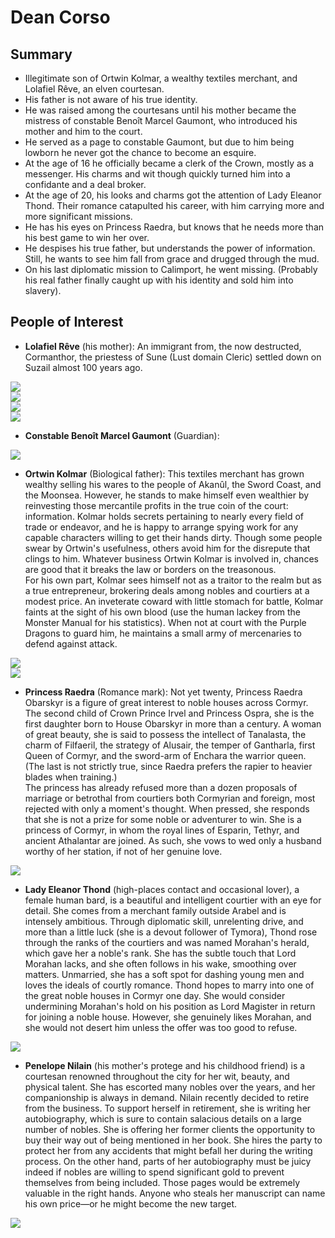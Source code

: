 # Dean Corso

## Summary
* Illegitimate son of Ortwin Kolmar, a wealthy textiles merchant, and Lolafiel Rêve, an elven courtesan.
* His father is not aware of his true identity.
* He was raised among the courtesans until his mother became the mistress of constable Benoît Marcel Gaumont, who introduced his mother and him to the court.
* He served as a page to constable Gaumont, but due to him being lowborn he never got the chance to become an esquire.
* At the age of 16 he officially became a clerk of the Crown, mostly as a messenger. His charms and wit though quickly turned him into a confidante and a deal broker.
* At the age of 20, his looks and charms got the attention of Lady Eleanor Thond. Their romance catapulted his career, with him carrying more and more significant missions.
* He has his eyes on Princess Raedra, but knows that he needs more than his best game to win her over.
* He despises his true father, but understands the power of information. Still, he wants to see him fall from grace and drugged through the mud.
* On his last diplomatic mission to Calimport, he went missing. (Probably his real father finally caught up with his identity and sold him into slavery).

## People of Interest
* **Lolafiel Rêve** (his mother): An immigrant from, the now destructed, Cormanthor, the priestess of Sune (Lust domain Cleric) settled down on Suzail almost 100 years ago.

![](Lolafiel_Rêve.jpg)  
![](Lolafiel_Rêve_2.jpg)  
![](Lolafiel_Rêve_3.jpg)  
![](Lolafiel_Rêve_fantasy.jpg)  

* **Constable Benoît Marcel Gaumont** (Guardian): 

![](Constable_Benoît_Marcel_Gaumont.jpg)

* **Ortwin Kolmar** (Biological father): This textiles merchant has grown wealthy selling his wares to the people of Akanûl, the Sword Coast, and the Moonsea. However, he stands to make himself even wealthier by reinvesting those mercantile profits in the true coin of the court: information. Kolmar holds secrets pertaining to nearly every field of trade or endeavor, and he is happy to arrange spying work for any capable characters willing to get their hands dirty. Though some people swear by Ortwin's usefulness, others avoid him for the disrepute that clings to him. Whatever business Ortwin Kolmar is involved in, chances are good that it breaks the law or borders on the treasonous.  
For his own part, Kolmar sees himself not as a traitor to the realm but as a true entrepreneur, brokering deals among nobles and courtiers at a modest price. An inveterate coward with little stomach for battle, Kolmar faints at the sight of his own blood (use the human lackey from the Monster Manual for his statistics). When not at court with the Purple Dragons to guard him, he maintains a small army of mercenaries to defend against attack.  

![](Ortwin_Kolmar.jpg)  
![](Ortwin_Kolmar_2.jpg)  

* **Princess Raedra** (Romance mark): Not yet twenty, Princess Raedra Obarskyr is a figure of great interest to noble houses across Cormyr. The second child of Crown Prince Irvel and Princess Ospra, she is the first daughter born to House Obarskyr in more than a century. A woman of great beauty, she is said to possess the intellect of Tanalasta, the charm of Filfaeril, the strategy of Alusair, the temper of Gantharla, first Queen of Cormyr, and the sword-arm of Enchara the warrior queen. (The last is not strictly true, since Raedra prefers the rapier to heavier blades when training.)  
The princess has already refused more than a dozen proposals of marriage or betrothal from courtiers both Cormyrian and foreign, most rejected with only a moment's thought. When pressed, she responds that she is not a prize for some noble or adventurer to win. She is a princess of Cormyr, in whom the royal lines of Esparin, Tethyr, and ancient Athalantar are joined. As such, she vows to wed only a husband worthy of her station, if not of her genuine love.

![](Princess_Raedra.jpg)  

* **Lady Eleanor Thond** (high-places contact and occasional lover), a female human bard, is a beautiful and intelligent courtier with an eye for detail. She comes from a merchant family outside Arabel and is intensely ambitious. Through diplomatic skill, unrelenting drive, and more than a little luck (she is a devout follower of Tymora), Thond rose through the ranks of the courtiers and was named Morahan's herald, which gave her a noble's rank. She has the subtle touch that Lord Morahan lacks, and she often follows in his wake, smoothing over matters. Unmarried, she has a soft spot for dashing young men and loves the ideals of courtly romance. Thond hopes to marry into one of the great noble houses in Cormyr one day. She would consider undermining Morahan's hold on his position as Lord Magister in return for joining a noble house. However, she genuinely likes Morahan, and she would not desert him unless the offer was too good to refuse.	

![](Lady_Eleanor_Thond.jpg)  

* **Penelope Nilain** (his mother's protege and his childhood friend) is a courtesan renowned throughout the city for her wit, beauty, and physical talent. She has escorted many nobles over the years, and her companionship is always in demand. Nilain recently decided to retire from the business. To support herself in retirement, she is writing her autobiography, which is sure to contain salacious details on a large number of nobles. She is offering her former clients the opportunity to buy their way out of being mentioned in her book. She hires the party to protect her from any accidents that might befall her during the writing process. On the other hand, parts of her autobiography must be juicy indeed if nobles are willing to spend significant gold to prevent themselves from being included. Those pages would be extremely valuable in the right hands. Anyone who steals her manuscript can name his own price—or he might become the new target.

![](Penelope_Nilain.jpg)  